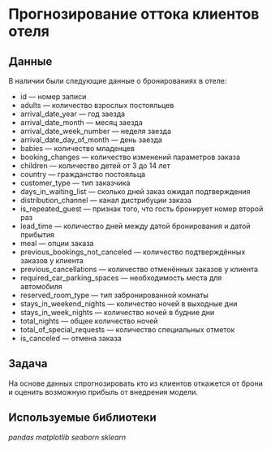 # Прогнозирование оттока клиентов отеля
## Данные
В наличии были следующие данные о бронированиях в отеле:
* id — номер записи
* adults — количество взрослых постояльцев
* arrival_date_year — год заезда
* arrival_date_month — месяц заезда
* arrival_date_week_number — неделя заезда
* arrival_date_day_of_month — день заезда
* babies — количество младенцев
* booking_changes — количество изменений параметров заказа
* children — количество детей от 3 до 14 лет
* country — гражданство постояльца
* customer_type — тип заказчика
* days_in_waiting_list — сколько дней заказ ожидал подтверждения
* distribution_channel — канал дистрибуции заказа
* is_repeated_guest — признак того, что гость бронирует номер второй раз
* lead_time — количество дней между датой бронирования и датой прибытия
* meal — опции заказа
* previous_bookings_not_canceled — количество подтверждённых заказов у клиента
* previous_cancellations — количество отменённых заказов у клиента
* required_car_parking_spaces — необходимость места для автомобиля
* reserved_room_type — тип забронированной комнаты
* stays_in_weekend_nights — количество ночей в выходные дни
* stays_in_week_nights — количество ночей в будние дни
* total_nights — общее количество ночей
* total_of_special_requests — количество специальных отметок
* is_canceled — отмена заказа
## Задача
На основе данных спрогнозировать кто из клиентов откажется от брони и оценить возможную прибыль от внедрения модели.
## Используемые библиотеки
*pandas matplotlib seaborn sklearn*
